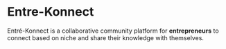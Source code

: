 # Entre-Konnect
Entré-Konnect is a collaborative community platform for **entrepreneurs** to connect based on niche and share their knowledge with themselves.
